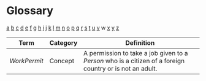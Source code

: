 # Glossary

[a](../glossary.md) [b](b.md) [c](c.md) [d](d.md) [e](e.md) [f](f.md) [g](g.md) [h](h.md) [i](i.md) [j](j.md) [k](k.md) [l](l.md) [m](m.md) [n](n.md) [o](o.md) [p](p.md) [q](q.md) [r](r.md) [s](s.md) [t](t.md) [u](u.md) [v](v.md) w [x](x.md) [y](y.md) [z](z.md)

| Term         | Category | Definition                                                                                               |
| ------------ | -------- | -------------------------------------------------------------------------------------------------------- |
| _WorkPermit_ | Concept  | A permission to take a job given to a _Person_ who is a citizen of a foreign country or is not an adult. |
